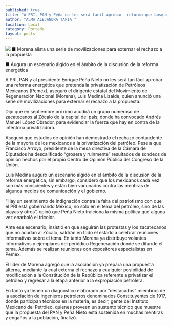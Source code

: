 ```yaml
---
published: true
title: "A PRI, PAN y Peña no les será fácil aprobar  reforma que busque privatizar Pemex: Medina"
author: "ALMA ALEJANDRA TAPIA "
location: Local
category: Portada
layout: posts
---
```


![](http://i.imgur.com/Wa1YU37m.jpg)
■ Morena alista una serie de movilizaciones para externar el rechazo a la propuesta 

■ Augura un escenario álgido en el ámbito de la discusión de la reforma energética

A PRI, PAN y al presidente Enrique Peña Nieto no les será tan fácil aprobar una reforma energética que pretenda la privatización de Petróleos Mexicanos (Pemex), aseguró el dirigente estatal del Movimiento de Regeneración Nacional (Morena), Luis Medina Lizalde, quien anunció una serie de movilizaciones para externar el rechazo a la propuesta.

Dijo que en septiembre próximo acudirá un grupo numeroso de zacatecanos al Zócalo de la capital del país, donde ha convocado Andrés Manuel López Obrador, para evidenciar la fuerza que hay en contra de la intentona privatizadora.

Aseguró que estudios de opinión han demostrado el rechazo contundente de la mayoría de los mexicanos a la privatización del petróleo. Pese a que Francisco Arroyo, presidente de la mesa directiva de la Cámara de Diputados ha descalificado “grosera y ruinmente” resultados de sondeos de opinión hechos por el propio Centro de Opinión Pública del Congreso de la Unión.

Luis Medina auguró un escenario álgido en el ámbito de la discusión de la reforma energética, sin embargo, consideró que los mexicanos cada vez son más conscientes y están bien vacunados contra las mentiras de algunos medios de comunicación y el gobierno. 

“Hay un sentimiento de indignación contra la falta del patriotismo con que el PRI está gobernando México, no sólo en el tema del petróleo, sino de las playas y otros”, opinó que Peña Nieto traiciona la misma política que alguna vez enarboló el tricolor. 

Ante ese escenario, insistió en que seguirán las protestas y los zacatecanos que no acudan al Zócalo, saldrán en todo el estado a celebrar  reuniones informativas sobre el tema. En tanto Morena ya distribuye volantes informativos y ejemplares del periódico Regeneración donde se difunde el tema. Además se realizan reuniones con expositores especialistas en Pemex. 

El líder de Morena agregó que la asociación ya prepara una propuesta alterna, mediante la cual externa el rechazo a cualquier posibilidad de modificación a la Constitución de la República referente a privatizar el petróleo y regresar a la etapa anterior a la expropiación petrolera.  

En tanto ya tienen un diagnóstico elaborado por “destacados” miembros de la asociación de ingenieros petroleros denominados Constituyentes de 1917, donde participan técnicos en la materia, es decir, gente del Instituto Mexicano del Petróleo, quienes proveen un sustento técnico que muestre que la propuesta del PAN y Peña Nieto está sostenida en muchas mentiras y engaños a la población, finalizó.
